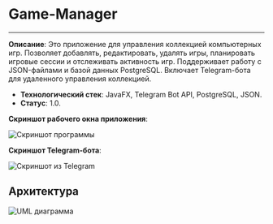 # Game-Manager
----------------
**Описание**:   Это приложение для управления коллекцией компьютерных игр. Позволяет добавлять, редактировать, удалять игры, планировать игровые сессии и отслеживать активность игр. Поддерживает работу с JSON-файлами и базой данных PostgreSQL. Включает Telegram-бота для удаленного управления коллекцией.
 - **Технологический стек**: JavaFX, Telegram Bot API, PostgreSQL, JSON.
 - **Статус**:  1.0.

**Скриншот рабочего окна приложения**:

![Скриншот программы](https://github.com/user-attachments/assets/9a5f42bd-818a-4a5e-8228-863880011a4e)

**Скриншот Telegram-бота**:

![Скриншот из Telegram](https://github.com/user-attachments/assets/780d130c-8b66-44ee-b10a-d651ac4187fb)

## Архитектура
![UML диаграмма](https://github.com/user-attachments/assets/253fe7f6-2788-4484-a16a-ed12e7d38920)
